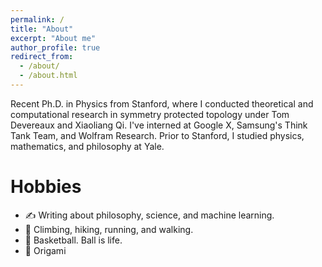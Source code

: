```yaml
---
permalink: /
title: "About"
excerpt: "About me"
author_profile: true
redirect_from: 
  - /about/
  - /about.html
---
```


Recent Ph.D. in Physics from Stanford, where I conducted theoretical and computational research in symmetry protected topology under Tom Devereaux and Xiaoliang Qi. I've interned at Google X, Samsung's Think Tank Team, and Wolfram Research. Prior to Stanford, I studied physics, mathematics, and philosophy at Yale.

Hobbies
======
* ✍️ Writing about philosophy, science, and machine learning.
* 🏃 Climbing, hiking, running, and walking.
* 🏀 Basketball. Ball is life.
* 🎨 Origami


